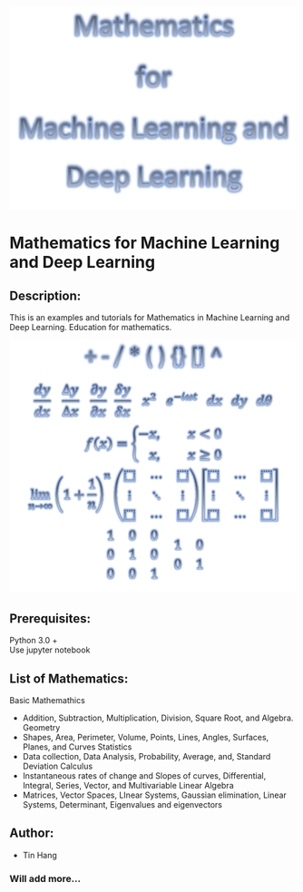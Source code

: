 <img src="Title.PNG">

# Mathematics for Machine Learning and Deep Learning

##  Description:    
This is an examples and tutorials for Mathematics in Machine Learning and Deep Learning. Education for mathematics.  

<img src="Title_Math.PNG">

## Prerequisites:
Python 3.0 +  
Use jupyter notebook  

## List of Mathematics:
Basic Mathemathics  
- Addition, Subtraction, Multiplication, Division, Square Root, and Algebra.
Geometry  
- Shapes, Area, Perimeter, Volume, Points, Lines, Angles, Surfaces, Planes, and Curves
Statistics 
- Data collection, Data Analysis, Probability, Average, and, Standard Deviation 
Calculus  
- Instantaneous rates of change and Slopes of curves, Differential, Integral, Series, Vector, and Multivariable
Linear Algebra  
- Matrices, Vector Spaces, LInear Systems,  Gaussian elimination, Linear Systems, Determinant, Eigenvalues and eigenvectors

## Author:  
* Tin Hang

### Will add more...
